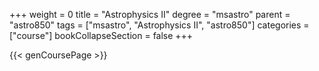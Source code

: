 +++
weight = 0
title = "Astrophysics II"
degree = "msastro"
parent = "astro850"
tags = ["msastro", "Astrophysics II", "astro850"]
categories = ["course"]
bookCollapseSection = false
+++

{{< genCoursePage >}}
